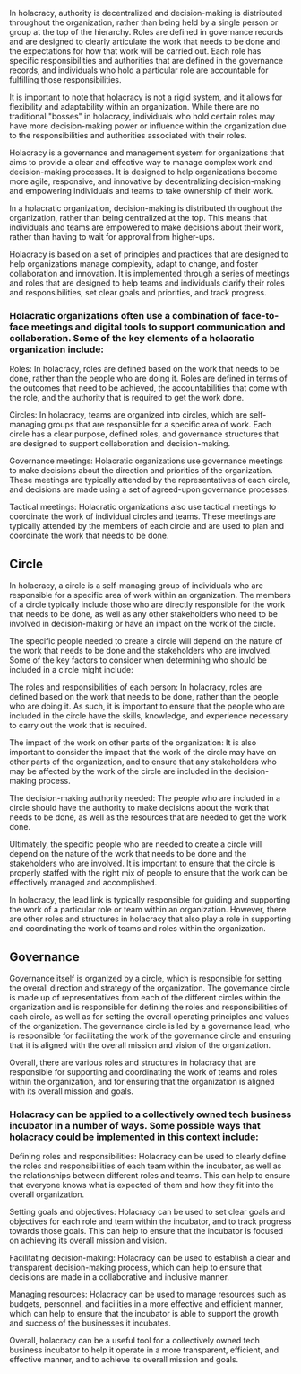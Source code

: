 In holacracy, authority is decentralized and decision-making is distributed throughout the organization, rather than being held by a single person or group at the top of the hierarchy. Roles are defined in governance records and are designed to clearly articulate the work that needs to be done and the expectations for how that work will be carried out. Each role has specific responsibilities and authorities that are defined in the governance records, and individuals who hold a particular role are accountable for fulfilling those responsibilities.

It is important to note that holacracy is not a rigid system, and it allows for flexibility and adaptability within an organization. While there are no traditional "bosses" in holacracy, individuals who hold certain roles may have more decision-making power or influence within the organization due to the responsibilities and authorities associated with their roles.

Holacracy is a governance and management system for organizations that aims to provide a clear and effective way to manage complex work and decision-making processes. It is designed to help organizations become more agile, responsive, and innovative by decentralizing decision-making and empowering individuals and teams to take ownership of their work. 

In a holacratic organization, decision-making is distributed throughout the organization, rather than being centralized at the top. This means that individuals and teams are empowered to make decisions about their work, rather than having to wait for approval from higher-ups. 

Holacracy is based on a set of principles and practices that are designed to help organizations manage complexity, adapt to change, and foster collaboration and innovation. It is implemented through a series of meetings and roles that are designed to help teams and individuals clarify their roles and responsibilities, set clear goals and priorities, and track progress. 

### Holacratic organizations often use a combination of face-to-face meetings and digital tools to support communication and collaboration. Some of the key elements of a holacratic organization include: 

Roles: In holacracy, roles are defined based on the work that needs to be done, rather than the people who are doing it. Roles are defined in terms of the outcomes that need to be achieved, the accountabilities that come with the role, and the authority that is required to get the work done. 

Circles: In holacracy, teams are organized into circles, which are self-managing groups that are responsible for a specific area of work. Each circle has a clear purpose, defined roles, and governance structures that are designed to support collaboration and decision-making. 

Governance meetings: Holacratic organizations use governance meetings to make decisions about the direction and priorities of the organization. These meetings are typically attended by the representatives of each circle, and decisions are made using a set of agreed-upon governance processes. 

Tactical meetings: Holacratic organizations also use tactical meetings to coordinate the work of individual circles and teams. These meetings are typically attended by the members of each circle and are used to plan and coordinate the work that needs to be done. 

## Circle

In holacracy, a circle is a self-managing group of individuals who are responsible for a specific area of work within an organization. The members of a circle typically include those who are directly responsible for the work that needs to be done, as well as any other stakeholders who need to be involved in decision-making or have an impact on the work of the circle. 

The specific people needed to create a circle will depend on the nature of the work that needs to be done and the stakeholders who are involved. Some of the key factors to consider when determining who should be included in a circle might include: 

The roles and responsibilities of each person: In holacracy, roles are defined based on the work that needs to be done, rather than the people who are doing it. As such, it is important to ensure that the people who are included in the circle have the skills, knowledge, and experience necessary to carry out the work that is required. 

The impact of the work on other parts of the organization: It is also important to consider the impact that the work of the circle may have on other parts of the organization, and to ensure that any stakeholders who may be affected by the work of the circle are included in the decision-making process. 

The decision-making authority needed: The people who are included in a circle should have the authority to make decisions about the work that needs to be done, as well as the resources that are needed to get the work done. 

Ultimately, the specific people who are needed to create a circle will depend on the nature of the work that needs to be done and the stakeholders who are involved. It is important to ensure that the circle is properly staffed with the right mix of people to ensure that the work can be effectively managed and accomplished. 

In holacracy, the lead link is typically responsible for guiding and supporting the work of a particular role or team within an organization. However, there are other roles and structures in holacracy that also play a role in supporting and coordinating the work of teams and roles within the organization. 

## Governance

Governance itself is organized by a circle, which is responsible for setting the overall direction and strategy of the organization. The governance circle is made up of representatives from each of the different circles within the organization and is responsible for defining the roles and responsibilities of each circle, as well as for setting the overall operating principles and values of the organization. The governance circle is led by a governance lead, who is responsible for facilitating the work of the governance circle and ensuring that it is aligned with the overall mission and vision of the organization. 

Overall, there are various roles and structures in holacracy that are responsible for supporting and coordinating the work of teams and roles within the organization, and for ensuring that the organization is aligned with its overall mission and goals. 
 
### Holacracy can be applied to a collectively owned tech business incubator in a number of ways. Some possible ways that holacracy could be implemented in this context include: 

Defining roles and responsibilities: Holacracy can be used to clearly define the roles and responsibilities of each team within the incubator, as well as the relationships between different roles and teams. This can help to ensure that everyone knows what is expected of them and how they fit into the overall organization. 

Setting goals and objectives: Holacracy can be used to set clear goals and objectives for each role and team within the incubator, and to track progress towards those goals. This can help to ensure that the incubator is focused on achieving its overall mission and vision. 

Facilitating decision-making: Holacracy can be used to establish a clear and transparent decision-making process, which can help to ensure that decisions are made in a collaborative and inclusive manner. 

Managing resources: Holacracy can be used to manage resources such as budgets, personnel, and facilities in a more effective and efficient manner, which can help to ensure that the incubator is able to support the growth and success of the businesses it incubates. 

Overall, holacracy can be a useful tool for a collectively owned tech business incubator to help it operate in a more transparent, efficient, and effective manner, and to achieve its overall mission and goals. 
